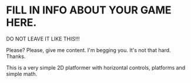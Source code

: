 # FILL IN INFO ABOUT YOUR GAME HERE. 

DO NOT LEAVE IT LIKE THIS!!!

Please? Please, give me content. I'm begging you. It's not that hard. Thanks.

This is a very simple 2D platformer with horizontal controls, platforms and simple math. 
